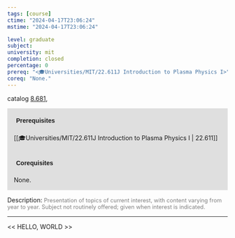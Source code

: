 ```yaml
---
tags: [course]
ctime: "2024-04-17T23:06:24"
mstime: "2024-04-17T23:06:24"

level: graduate
subject: 
university: mit
completion: closed
percentage: 0
prereq: "<🎓Universities/MIT/22.611J Introduction to Plasma Physics I>"
coreq: "None."
---
```


catalog [8.681,](http://student.mit.edu/catalog/m8b.html#8.682)

<span style="display: block; padding: 15px; background-color: rgb(100, 100, 100, 0.2);"><font id="m_prereq3753_0" style="display: block; font-family: Arial, sans-serif; font-weight: bold; padding: 5px">Prerequisites</font><br><span id="prereq3753_0">[[🎓Universities/MIT/22.611J Introduction to Plasma Physics I | 22.611]]</span></span>
<span style="display: block; padding: 15px; background-color: rgb(100, 100, 100, 0.2);"><font id="m_coreq3753_0" style="display: block; font-family: Arial, sans-serif; font-weight: bold; padding: 5px">Corequisites</font><br><span id="coreq3753_0">None.</span></span>

<font style="">Description:</font>
<font style="color: grey; font-size: 0.8rem;">Presentation of topics of current interest, with content varying from year to year. Subject not routinely offered; given when interest is indicated.</font>



---

<< HELLO, WORLD >>
